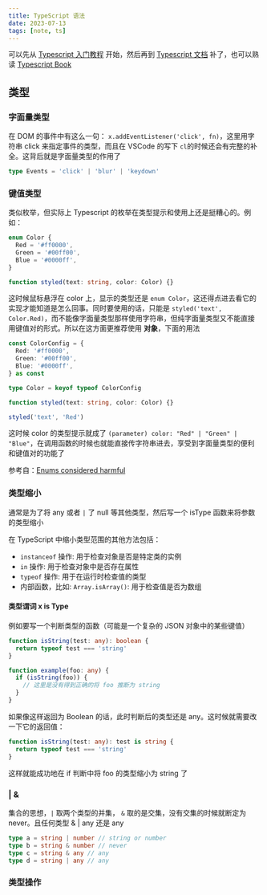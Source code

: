 ```yaml
---
title: TypeScript 语法
date: 2023-07-13
tags: [note, ts]
---
```


可以先从 [Typescript 入门教程] 开始，然后再到 [Typescript 文档] 补了，也可以熟读 [Typescript Book]

## 类型

### 字面量类型

在 DOM 的事件中有这么一句： `x.addEventListener('click', fn)`，这里用字符串 click 来指定事件的类型，而且在 VSCode 的写下 `cl`的时候还会有完整的补全。这背后就是字面量类型的作用了

```ts
type Events = 'click' | 'blur' | 'keydown'
```

### 键值类型

类似枚举，但实际上 Typescript 的枚举在类型提示和使用上还是挺糟心的。例如：

```ts
enum Color {
  Red = '#ff0000',
  Green = '#00ff00',
  Blue = '#0000ff',
}

function styled(text: string, color: Color) {}
```

这时候鼠标悬浮在 color 上，显示的类型还是 `enum Color`，这还得点进去看它的实现才能知道是怎么回事。同时要使用的话，只能是 `styled('text', Color.Red)`，而不能像字面量类型那样使用字符串，但纯字面量类型又不能直接用键值对的形式。所以在这方面更推荐使用 **对象**，下面的用法

```ts
const ColorConfig = {
  Red: '#ff0000',
  Green: '#00ff00',
  Blue: '#0000ff',
} as const

type Color = keyof typeof ColorConfig

function styled(text: string, color: Color) {}

styled('text', 'Red')
```

这时候 color 的类型提示就成了 `(parameter) color: "Red" | "Green" | "Blue"`，在调用函数的时候也就能直接传字符串进去，享受到字面量类型的便利和键值对的功能了

参考自：[Enums considered harmful]

### 类型缩小

通常是为了将 any 或者 `|` 了 null 等其他类型，然后写一个 isType 函数来将参数的类型缩小

在 TypeScript 中缩小类型范围的其他方法包括：

- `instanceof` 操作: 用于检查对象是否是特定类的实例
- `in` 操作: 用于检查对象中是否存在属性
- `typeof` 操作: 用于在运行时检查值的类型
- 内部函数，比如: `Array.isArray()`: 用于检查值是否为数组

#### 类型谓词 x is Type

例如要写一个判断类型的函数（可能是一个复杂的 JSON 对象中的某些键值）

```ts
function isString(test: any): boolean {
  return typeof test === 'string'
}

function example(foo: any) {
  if (isString(foo)) {
    // 这里是没有得到正确的将 foo 推断为 string
  }
}
```

如果像这样返回为 Boolean 的话，此时判断后的类型还是 any。这时候就需要改一下它的返回值：

```ts
function isString(test: any): test is string {
  return typeof test === 'string'
}
```

这样就能成功地在 if 判断中将 foo 的类型缩小为 string 了

### | &

集合的思想，`|` 取两个类型的并集， `&` 取的是交集，没有交集的时候就断定为 never。且任何类型 & | any 还是 any

```ts
type a = string | number // string or number
type b = string & number // never
type c = string & any // any
type d = string | any // any
```

### 类型操作

[Typescript 入门教程]: http://ts.xcatliu.com/
[Typescript 文档]: https://www.typescriptlang.org/docs/
[Typescript Book]: https://github.com/gibbok/typescript-book
[Enums considered harmful]: https://www.youtube.com/watch?v=jjMbPt_H3RQ
